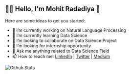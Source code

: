 ## :man_technologist: Hello, I'm Mohit Radadiya 👋

Here are some ideas to get you started:

- 🔭 I’m currently working on Natural Language Processing
- 🌱 I’m currently learning Data Science
- 👯 I’m looking to collaborate on Data Science Project
- 🤔 I’m looking for internship opportunity
- 💬 Ask me anything related to Data Science Field
- 📫 How to reach me: [LinkedIn](https://www.linkedin.com/in/mohit-radadiya-55b7a7149/) | [Twitter](https://twitter.com/radadiyamohit90) | [Medium](https://medium.com/@radadiyamohit)

![Github Stats](https://github-readme-stats.vercel.app/api?username=radadiyamohit81&show_icons=true&hide_border=true)
